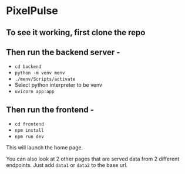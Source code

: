 # PixelPulse

## To see it working, first clone the repo

## Then run the backend server -

-   `cd backend`
-   `python -m venv menv`
-   `./menv/Scripts/activate`
-   Select python interpreter to be venv
-   `uvicorn app:app`

## Then run the frontend -

-   `cd frontend`
-   `npm install`
-   `npm run dev`

This will launch the home page.

You can also look at 2 other pages that are served data from 2 different endpoints.
Just add `data1` or `data2` to the base url.
